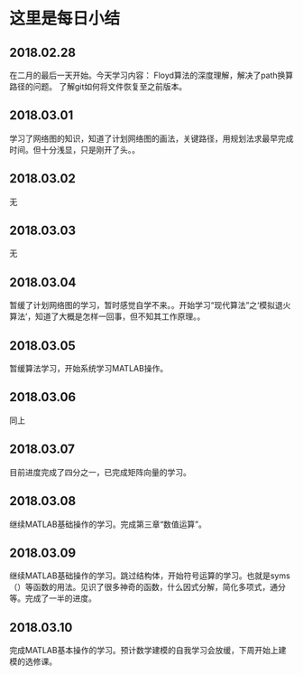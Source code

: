 这里是每日小结
===
2018.02.28
----
在二月的最后一天开始。今天学习内容：
Floyd算法的深度理解，解决了path换算路径的问题。
了解git如何将文件恢复至之前版本。

2018.03.01
----
学习了网络图的知识，知道了计划网络图的画法，关键路径，用规划法求最早完成时间。但十分浅显，只是刚开了头。。

2018.03.02
---
无

2018.03.03
--
无

2018.03.04
---
暂缓了计划网络图的学习，暂时感觉自学不来。。开始学习“现代算法”之‘模拟退火算法’，知道了大概是怎样一回事，但不知其工作原理。。

2018.03.05
--
暂缓算法学习，开始系统学习MATLAB操作。

2018.03.06
--
同上

2018.03.07
--
目前进度完成了四分之一，已完成矩阵向量的学习。

2018.03.08
---
继续MATLAB基础操作的学习。完成第三章“数值运算”。

2018.03.09
--
继续MATLAB基础操作的学习。跳过结构体，开始符号运算的学习。也就是syms（）等函数的用法。见识了很多神奇的函数，什么因式分解，简化多项式，通分等。完成了一半的进度。

2018.03.10
--
完成MATLAB基本操作的学习。预计数学建模的自我学习会放缓，下周开始上建模的选修课。
